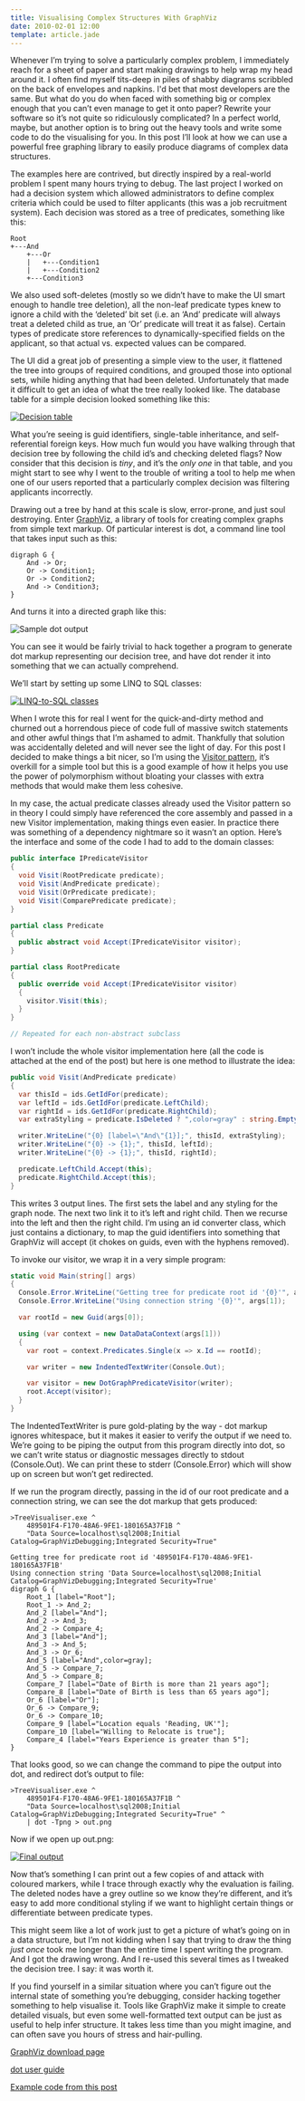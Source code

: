 ```yaml
---
title: Visualising Complex Structures With GraphViz
date: 2010-02-01 12:00
template: article.jade
---
```


Whenever I’m trying to solve a particularly complex problem, I immediately reach for a sheet of paper and start making drawings to help wrap my head around it.  I often find myself tits-deep in piles of shabby diagrams scribbled on the back of envelopes and napkins.  I'd bet that most developers are the same.  But what do you do when faced with something big or complex enough that you can’t even manage to get it onto paper?  Rewrite your software so it’s not quite so ridiculously complicated?  In a perfect world, maybe, but another option is to bring out the heavy tools and write some code to do the visualising for you.  In this post I’ll look at how we can use a powerful free graphing library to easily produce diagrams of complex data structures.

The examples here are contrived, but directly inspired by a real-world problem I spent many hours trying to debug.  The last project I worked on had a decision system which allowed administrators to define complex criteria which could be used to filter applicants (this was a job recruitment system).  Each decision was stored as a tree of predicates, something like this:

    Root
    +---And
        +---Or
        |   +---Condition1
        |   +---Condition2
        +---Condition3

We also used soft-deletes (mostly so we didn’t have to make the UI smart enough to handle tree deletion), all the non-leaf predicate types knew to ignore a child with the ‘deleted’ bit set (i.e. an ‘And’ predicate will always treat a deleted child as true, an ‘Or’ predicate will treat it as false).  Certain types of predicate store references to dynamically-specified fields on the applicant, so that actual vs. expected values can be compared.

The UI did a great job of presenting a simple view to the user, it flattened the tree into groups of required conditions, and grouped those into optional sets, while hiding anything that had been deleted.  Unfortunately that made it difficult to get an idea of what the tree really looked like.  The database table for a simple decision looked something like this:

[![Decision table](table-small.png)](table.png)

What you’re seeing is guid identifiers, single-table inheritance, and self-referential foreign keys.  How much fun would you have walking through that decision tree by following the child id’s and checking deleted flags?  Now consider that this decision is _tiny_, and it’s the _only one_ in that table, and you might start to see why I went to the trouble of writing a tool to help me when one of our users reported that a particularly complex decision was filtering applicants incorrectly.

Drawing out a tree by hand at this scale is slow, error-prone, and just soul destroying.  Enter [GraphViz](http://www.graphviz.org), a library of tools for creating complex graphs from simple text markup.  Of particular interest is dot, a command line tool that takes input such as this:

    digraph G {
        And -> Or;
        Or -> Condition1;
        Or -> Condition2;
        And -> Condition3;
    }

And turns it into a directed graph like this:

![Sample dot output](sample-digraph.png)

You can see it would be fairly trivial to hack together a program to generate dot markup representing our decision tree, and have dot render it into something that we can actually comprehend.

We’ll start by setting up some LINQ to SQL classes:

[![LINQ-to-SQL classes](classes-small.png)](classes.png)

When I wrote this for real I went for the quick-and-dirty method and churned out a horrendous piece of code full of massive switch statements and other awful things that I’m ashamed to admit.  Thankfully that solution was accidentally deleted and will never see the light of day.  For this post I decided to make things a bit nicer, so I’m using the [Visitor pattern](http://en.wikipedia.org/wiki/Visitor_pattern), it’s overkill for a simple tool but this is a good example of how it helps you use the power of polymorphism without bloating your classes with extra methods that would make them less cohesive.

In my case, the actual predicate classes already used the Visitor pattern so in theory I could simply have referenced the core assembly and passed in a new Visitor implementation, making things even easier.  In practice there was something of a dependency nightmare so it wasn’t an option.  Here’s the interface and some of the code I had to add to the domain classes:

```cs
public interface IPredicateVisitor
{
  void Visit(RootPredicate predicate);
  void Visit(AndPredicate predicate);
  void Visit(OrPredicate predicate);
  void Visit(ComparePredicate predicate);
}
```

```cs
partial class Predicate
{
  public abstract void Accept(IPredicateVisitor visitor);
}

partial class RootPredicate
{
  public override void Accept(IPredicateVisitor visitor)
  {
    visitor.Visit(this);
  }
}

// Repeated for each non-abstract subclass
```

I won’t include the whole visitor implementation here (all the code is attached at the end of the post) but here is one method to illustrate the idea:

```cs
public void Visit(AndPredicate predicate)
{
  var thisId = ids.GetIdFor(predicate);
  var leftId = ids.GetIdFor(predicate.LeftChild);
  var rightId = ids.GetIdFor(predicate.RightChild);
  var extraStyling = predicate.IsDeleted ? ",color=gray" : string.Empty;

  writer.WriteLine("{0} [label=\"And\"{1}];", thisId, extraStyling);
  writer.WriteLine("{0} -> {1};", thisId, leftId);
  writer.WriteLine("{0} -> {1};", thisId, rightId);

  predicate.LeftChild.Accept(this);
  predicate.RightChild.Accept(this);
}
```

This writes 3 output lines.  The first sets the label and any styling for the graph node.  The next two link it to it’s left and right child.  Then we recurse into the left and then the right child.  I’m using an id converter class, which just contains a dictionary, to map the guid identifiers into something that GraphViz will accept (it chokes on guids, even with the hyphens removed).

To invoke our visitor, we wrap it in a very simple program:

```cs
static void Main(string[] args)
{
  Console.Error.WriteLine("Getting tree for predicate root id '{0}'", args[0]);
  Console.Error.WriteLine("Using connection string '{0}'", args[1]);

  var rootId = new Guid(args[0]);

  using (var context = new DataDataContext(args[1]))
  {
    var root = context.Predicates.Single(x => x.Id == rootId);

    var writer = new IndentedTextWriter(Console.Out);

    var visitor = new DotGraphPredicateVisitor(writer);
    root.Accept(visitor);
  }
}
```

The IndentedTextWriter is pure gold-plating by the way - dot markup ignores whitespace, but it makes it easier to verify the output if we need to.  We’re going to be piping the output from this program directly into dot, so we can’t write status or diagnostic messages directly to stdout (Console.Out).  We can print these to stderr (Console.Error) which will show up on screen but won’t get redirected.

If we run the program directly, passing in the id of our root predicate and a connection string, we can see the dot markup that gets produced:

    >TreeVisualiser.exe ^
        489501F4-F170-48A6-9FE1-180165A37F1B ^
        "Data Source=localhost\sql2008;Initial Catalog=GraphVizDebugging;Integrated Security=True"

    Getting tree for predicate root id '489501F4-F170-48A6-9FE1-180165A37F1B'
    Using connection string 'Data Source=localhost\sql2008;Initial Catalog=GraphVizDebugging;Integrated Security=True'
    digraph G {
        Root_1 [label="Root"];
        Root_1 -> And_2;
        And_2 [label="And"];
        And_2 -> And_3;
        And_2 -> Compare_4;
        And_3 [label="And"];
        And_3 -> And_5;
        And_3 -> Or_6;
        And_5 [label="And",color=gray];
        And_5 -> Compare_7;
        And_5 -> Compare_8;
        Compare_7 [label="Date of Birth is more than 21 years ago"];
        Compare_8 [label="Date of Birth is less than 65 years ago"];
        Or_6 [label="Or"];
        Or_6 -> Compare_9;
        Or_6 -> Compare_10;
        Compare_9 [label="Location equals 'Reading, UK'"];
        Compare_10 [label="Willing to Relocate is true"];
        Compare_4 [label="Years Experience is greater than 5"];
    }

That looks good, so we can change the command to pipe the output into dot, and redirect dot’s output to file:

    >TreeVisualiser.exe ^
        489501F4-F170-48A6-9FE1-180165A37F1B ^
        "Data Source=localhost\sql2008;Initial Catalog=GraphVizDebugging;Integrated Security=True" ^
        | dot -Tpng > out.png

Now if we open up out.png:

[![Final output](output-small.png)](output.png)

Now that’s something I can print out a few copies of and attack with coloured markers, while I trace through exactly why the evaluation is failing.  The deleted nodes have a grey outline so we know they’re different, and it’s easy to add more conditional styling if we want to highlight certain things or differentiate between predicate types.

This might seem like a lot of work just to get a picture of what’s going on in a data structure, but I’m not kidding when I say that trying to draw the thing _just once_ took me longer than the entire time I spent writing the program.  And I got the drawing wrong.  And I re-used this several times as I tweaked the decision tree.  I say: it was worth it.

If you find yourself in a similar situation where you can’t figure out the internal state of something you’re debugging, consider hacking together something to help visualise it.  Tools like GraphViz make it simple to create detailed visuals, but even some well-formatted text output can be just as useful to help infer structure.  It takes less time than you might imagine, and can often save you hours of stress and hair-pulling.

[GraphViz download page](http://www.graphviz.org/Download..php)

[dot user guide](http://www.graphviz.org/pdf/dotguide.pdf)

[Example code from this post](code.zip)
